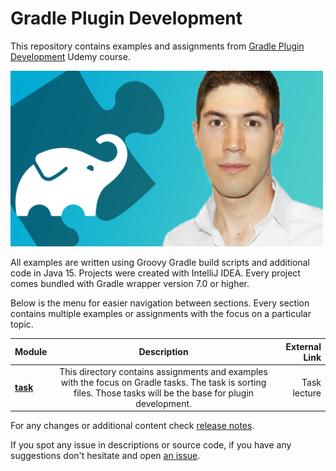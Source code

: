# Gradle Plugin Development

This repository contains examples and assignments from <a href="https://www.udemy.com/course/gradle-development/?referralCode=770153C3FD82A6D1522C" target="_blank">Gradle Plugin Development</a> Udemy course.

<a href="https://www.udemy.com/course/gradle-development/?referralCode=770153C3FD82A6D1522C" target="_blank"><img src="GradleLogo.png" width="500"></img></a>

All examples are written using Groovy Gradle build scripts and additional code in Java 15. Projects were created with IntelliJ IDEA.
Every project comes bundled with Gradle wrapper version 7.0 or higher.

Below is the menu for easier navigation between sections. Every section contains multiple examples or assignments with the focus on a particular topic.

|    Module     |  Description  | External Link |
| ------------- |:-------------:| -------------:|
| **[task](task/)** | This directory contains assignments and examples with the focus on Gradle tasks. The task is sorting files. Those tasks will be the base for plugin development. | Task lecture  |

For any changes or additional content check [release notes](https://github.com/rivancic/gradle/releases).

If you spot any issue in descriptions or source code, if you have any suggestions don't hesitate and open [an issue](https://github.com/rivancic/gradle/issues/new).
